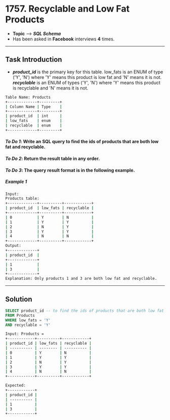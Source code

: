 # 1757. Recyclable and Low Fat Products
* **Topic** --> **_SQL Schema_** 
* Has been asked in **Facebook** interviews **4** times. 
---
## Task Introduction 
* **_product_id_** is the primary key for this table. low_fats is an ENUM of type ('Y', 'N') where 'Y' means this product is low fat and 'N' means it is not. **_recyclable_** is an ENUM of types ('Y', 'N') where 'Y' means this product is recyclable and 'N' means it is not. 

```sh
Table Name: Products 
+-------------+---------+
| Column Name | Type    |
+-------------+---------+
| product_id  | int     |
| low_fats    | enum    |
| recyclable  | enum    |
+-------------+---------+
```

#### **_To Do 1_**: Write an SQL query to find the ids of products that are both low fat and recyclable.
#### **_To Do 2_**: Return the result table in **any order**.
#### **_To Do 3_**: The query result format is in the following example.

##### **Example 1**
```sh
Input: 
Products table:
+-------------+----------+------------+
| product_id  | low_fats | recyclable |
+-------------+----------+------------+
| 0           | Y        | N          |
| 1           | Y        | Y          |
| 2           | N        | Y          |
| 3           | Y        | Y          |
| 4           | N        | N          |
+-------------+----------+------------+
Output: 
+-------------+
| product_id  |
+-------------+
| 1           |
| 3           |
+-------------+
Explanation: Only products 1 and 3 are both low fat and recyclable.
```
---
## Solution
```SQL
SELECT product_id -- to find the ids of products that are both low fat and recyclable
FROM Products 
WHERE low_fats = 'Y'
AND recyclable = 'Y'
```

```sh 
Input: Products =
+------------+----------+------------+
| product_id | low_fats | recyclable |
| ---------- | -------- | ---------- |
| 0          | Y        | N          |
| 1          | Y        | Y          |
| 2          | N        | Y          |
| 3          | Y        | Y          |
| 4          | N        | N          |
+------------+----------+------------+

Expected: 
+------------+
| product_id |
| ---------- |
| 1          |
| 3          |
+------------+
```